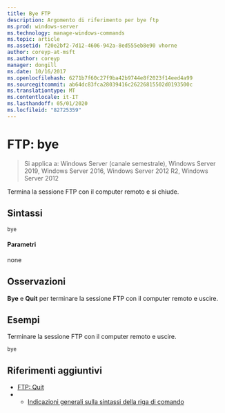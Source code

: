 ```yaml
---
title: Bye FTP
description: Argomento di riferimento per bye ftp
ms.prod: windows-server
ms.technology: manage-windows-commands
ms.topic: article
ms.assetid: f20e2bf2-7d12-4606-942a-8ed555eb8e90 vhorne
author: coreyp-at-msft
ms.author: coreyp
manager: dongill
ms.date: 10/16/2017
ms.openlocfilehash: 6271b7f60c27f9ba42b9744e8f2023f14eed4a99
ms.sourcegitcommit: ab64dc83fca28039416c26226815502d0193500c
ms.translationtype: MT
ms.contentlocale: it-IT
ms.lasthandoff: 05/01/2020
ms.locfileid: "82725359"
---
```

# <a name="ftp-bye"></a>FTP: bye

> Si applica a: Windows Server (canale semestrale), Windows Server 2019, Windows Server 2016, Windows Server 2012 R2, Windows Server 2012

Termina la sessione FTP con il computer remoto e si chiude.   
## <a name="syntax"></a>Sintassi  
```  
bye  
```  
#### <a name="parameters"></a>Parametri  
none  
## <a name="remarks"></a>Osservazioni  
**Bye** e **Quit** per terminare la sessione FTP con il computer remoto e uscire.  
## <a name="examples"></a>Esempi  
Terminare la sessione FTP con il computer remoto e uscire.  
```  
bye  
```  
## <a name="additional-references"></a>Riferimenti aggiuntivi  
-   [FTP: Quit](ftp-quit.md)  
-   - [Indicazioni generali sulla sintassi della riga di comando](command-line-syntax-key.md)  
